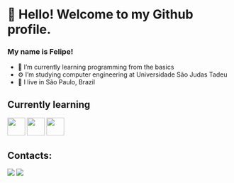 # 👋 Hello! Welcome to my Github profile.
### My name is Felipe!
- 🌱 I’m currently learning programming from the basics
- ⚙ I’m studying computer engineering at Universidade São Judas Tadeu
- 🏡 I live in São Paulo, Brazil

## Currently learning
<img src="https://cdn.jsdelivr.net/gh/devicons/devicon@latest/icons/java/java-original.svg" width="40" height="40"/> <img src="https://cdn.jsdelivr.net/gh/devicons/devicon@latest/icons/git/git-original.svg" width="40" height="40"/> <img src="https://cdn.jsdelivr.net/gh/devicons/devicon@latest/icons/javascript/javascript-plain.svg" width="40" height="40"/> 

## Contacts:
<div>
<a href="https://instagram.com/felipesperati" target="_blank"><img loading="lazy" src="https://img.shields.io/badge/-Instagram-%23E4405F?style=for-the-badge&logo=instagram&logoColor=white" target="_blank"></a>
<a href = "mailto:speratifelipe1@gmail.com"><img loading="lazy" src="https://img.shields.io/badge/Gmail-D14836?style=for-the-badge&logo=gmail&logoColor=white" target="_blank"></a>

